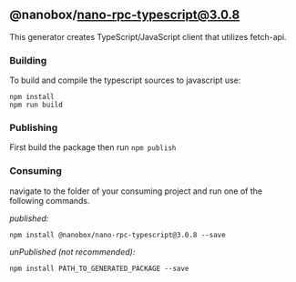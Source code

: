 ## @nanobox/nano-rpc-typescript@3.0.8

This generator creates TypeScript/JavaScript client that utilizes fetch-api. 

### Building

To build and compile the typescript sources to javascript use:
```
npm install
npm run build
```

### Publishing

First build the package then run ```npm publish```

### Consuming

navigate to the folder of your consuming project and run one of the following commands.

_published:_

```
npm install @nanobox/nano-rpc-typescript@3.0.8 --save
```

_unPublished (not recommended):_

```
npm install PATH_TO_GENERATED_PACKAGE --save

